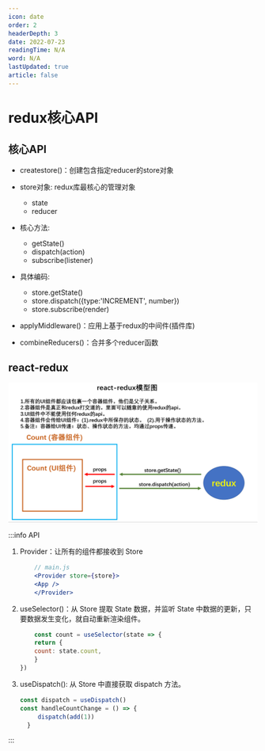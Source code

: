 ```yaml
---
icon: date
order: 2
headerDepth: 3
date: 2022-07-23
readingTime: N/A
word: N/A
lastUpdated: true
article: false
---
```




# redux核心API

## 核心API
- createstore()：创建包含指定reducer的store对象

- store对象: redux库最核心的管理对象
    - state
    - reducer
- 核心方法:
    - getState()
    - dispatch(action)
    - subscribe(listener)
- 具体编码:
    - store.getState()
    - store.dispatch({type:'INCREMENT', number})
    - store.subscribe(render)
- applyMiddleware()：应用上基于redux的中间件(插件库)

- combineReducers()：合并多个reducer函数



## react-redux

![react-redux](react-redux.png)

:::info API

1. Provider：让所有的组件都接收到 Store
    ```jsx
        // main.js
        <Provider store={store}>
        <App />
        </Provider>
    ```

2. useSelector()：从 Store 提取 State 数据，并监听 State 中数据的更新，只要数据发生变化，就自动重新渲染组件。
    ```jsx
        const count = useSelector(state => {
        return {
        count: state.count,
        }
    })
    ```

3. useDispatch(): 从 Store 中直接获取 dispatch 方法。
    ```jsx
    const dispatch = useDispatch()
    const handleCountChange = () => {
         dispatch(add(1))
      }
    ```
:::